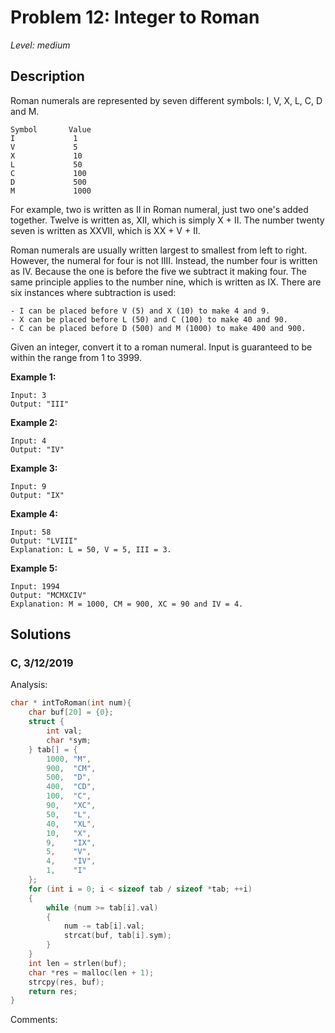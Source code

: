# Problem 12: Integer to Roman
*Level: medium*
## Description
Roman numerals are represented by seven different symbols: I, V, X, L, C, D and M.
```
Symbol       Value
I             1
V             5
X             10
L             50
C             100
D             500
M             1000
```
For example, two is written as II in Roman numeral, just two one's added together. Twelve is written as, XII, which is simply X + II. The number twenty seven is written as XXVII, which is XX + V + II.

Roman numerals are usually written largest to smallest from left to right. However, the numeral for four is not IIII. Instead, the number four is written as IV. Because the one is before the five we subtract it making four. The same principle applies to the number nine, which is written as IX. There are six instances where subtraction is used:

    - I can be placed before V (5) and X (10) to make 4 and 9. 
    - X can be placed before L (50) and C (100) to make 40 and 90. 
    - C can be placed before D (500) and M (1000) to make 400 and 900.

Given an integer, convert it to a roman numeral. Input is guaranteed to be within the range from 1 to 3999.

**Example 1:**
```
Input: 3
Output: "III"
```
**Example 2:**
```
Input: 4
Output: "IV"
```
**Example 3:**
```
Input: 9
Output: "IX"
```
**Example 4:**
```
Input: 58
Output: "LVIII"
Explanation: L = 50, V = 5, III = 3.
```
**Example 5:**
```
Input: 1994
Output: "MCMXCIV"
Explanation: M = 1000, CM = 900, XC = 90 and IV = 4.
```
## Solutions
### C, 3/12/2019
Analysis:
```c
char * intToRoman(int num){
    char buf[20] = {0};
    struct {
        int val;
        char *sym;
    } tab[] = {
        1000, "M",
        900,  "CM",
        500,  "D",
        400,  "CD",
        100,  "C",
        90,   "XC",
        50,   "L",
        40,   "XL",
        10,   "X",
        9,    "IX",
        5,    "V",
        4,    "IV",
        1,    "I"
    };
    for (int i = 0; i < sizeof tab / sizeof *tab; ++i)
    {
        while (num >= tab[i].val)
        {
            num -= tab[i].val;
            strcat(buf, tab[i].sym);
        }
    }
    int len = strlen(buf);
    char *res = malloc(len + 1);
    strcpy(res, buf);
    return res;
}
```
Comments: